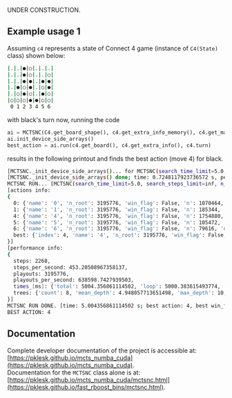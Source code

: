 UNDER CONSTRUCTION.

## Example usage 1
Assuming `c4` represents a state of Connect 4 game (instance of `C4(State)` class) shown below:
```bash
|.|.|●|○|.|.|.|
|.|.|●|○|.|.|○|
|.|.|●|●|.|●|●|
|.|●|○|●|.|○|●|
|.|○|●|○|.|●|○|
|○|○|○|●|●|○|○|
 0 1 2 3 4 5 6 
```
with black's turn now, running the code
```python
ai = MCTSNC(C4.get_board_shape(), c4.get_extra_info_memory(), c4.get_max_actions())
ai.init_device_side_arrays()
best_action = ai.run(c4.get_board(), c4.get_extra_info(), c4.turn)
```
results in the following printout and finds the best action (move 4) for black.
```bash
[MCTSNC._init_device_side_arrays()... for MCTSNC(search_time_limit=5.0, search_steps_limit=inf, n_trees=8, n_playouts=128, variant='acp_prodigal', device_memory=2.0, ucb_c=2.0, seed: 0)]
[MCTSNC._init_device_side_arrays() done; time: 0.7248117923736572 s, per_state_memory: 95 B,  calculated max_tree_size: 2825549]
MCTSNC RUN... [MCTSNC(search_time_limit=5.0, search_steps_limit=inf, n_trees=8, n_playouts=128, variant='acp_prodigal', device_memory=2.0, ucb_c=2.0, seed: 0)]
[actions info:
{
  0: {'name': '0', 'n_root': 3195776, 'win_flag': False, 'n': 1070464, 'n_wins': 996419, 'q': 0.930829061042688, 'ucb': 0.9383100896251532},
  1: {'name': '1', 'n_root': 3195776, 'win_flag': False, 'n': 185344, 'n_wins': 164757, 'q': 0.8889254575276243, 'ucb': 0.9069041490759143},
  4: {'name': '4', 'n_root': 3195776, 'win_flag': False, 'n': 1754880, 'n_wins': 1721240, 'q': 0.980830598103574, 'ucb': 0.9866734332771923},
  5: {'name': '5', 'n_root': 3195776, 'win_flag': False, 'n': 105472, 'n_wins': 91863, 'q': 0.8709704945388349, 'ucb': 0.8948034969310324},
  6: {'name': '6', 'n_root': 3195776, 'win_flag': False, 'n': 79616, 'n_wins': 68403, 'q': 0.8591614750803859, 'ucb': 0.8865928243658935},
  best: {'index': 4, 'name': '4', 'n_root': 3195776, 'win_flag': False, 'n': 1754880, 'n_wins': 1721240, 'q': 0.980830598103574, 'ucb': 0.9866734332771923}
}]
[performance info:
{
  steps: 2268,
  steps_per_second: 453.20508967358137,
  playouts: 3195776,
  playouts_per_second: 638598.7427939503,
  times_[ms]: {'total': 5004.356861114502, 'loop': 5000.383615493774, 'reduce_over_trees': 0.9992122650146484, 'reduce_over_actions': 0.9791851043701172, 'mean_loop': 2.2047546805528104, 'mean_select': 0.23814662633959788, 'mean_expand': 0.45445472054590835, 'mean_playout': 1.0848981993538993, 'mean_backup': 0.4192572842619827},
  trees: {'count': 8, 'mean_depth': 4.948057713651498, 'max_depth': 10, 'mean_size': 1126.25, 'max_size': 2322}
}]
MCTSNC RUN DONE. [time: 5.004356861114502 s; best action: 4, best win_flag: False best n: 1754880, best n_wins: 1721240, best q: 0.980830598103574]
BEST ACTION: 4
```

## Documentation
Complete developer documentation of the project is accessible at: [https://pklesk.github.io/mcts_numba_cuda](https://pklesk.github.io/mcts_numba_cuda). <br/>
Documentation for the `MCTSNC` class alone is at: [https://pklesk.github.io/mcts_numba_cuda/mctsnc.html](https://pklesk.github.io/fast_rboost_bins/mctsnc.html).
